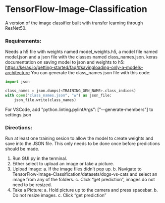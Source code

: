 # TensorFlow-Image-Classification
A version of the image classifier built with transfer learning through ResNet50.

### Requirements:
Needs a h5 file with weights named model_weights.h5, a model file named model.json and a json file with the classes named class_names.json. keras documentation on saving model to json and weights to h5: https://keras.io/getting-started/faq/#savingloading-only-a-models-architecture You can generate the class_names json file with this code:
``` python
import json

class_names = json.dumps(<TRAINING_GEN_NAME>.class_indices)
with open("class_names.json", "w") as json_file:
    json_file.write(class_names)
```
For VSCode, add "python.linting.pylintArgs": ["--generate-members"] to settings.json

### Directions:
  Run at least one training sesion to allow the model to create weights and save into the JSON file. This only needs to be done once before predictions should be made.

1. Run GUI.py in the terminal.
2. Either select to upload an image or take a picture.
3. Upload Image:
 a. If the image files didn’t pop up.
 b. Navigate to TensorFlow-Image-Classification/datasets/dogs-vs-cats and select an image from any of the folders.
 c. Click “get prediction”, images do not need to be resized.
4. Take a Picture:
 a. Hold picture up to the camera and press spacebar.
 b. Do not resize images.
 c. Click “get prediction”
